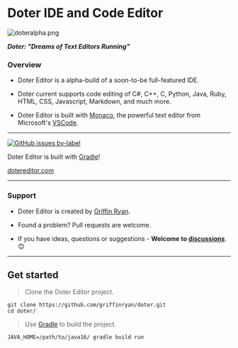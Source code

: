 # Doter IDE and Code Editor

![doteralpha.png](https://torpoisebucket.s3.us-west-2.amazonaws.com/doteralpha.png)

**_Doter: "Dreams of Text Editors Running"_**

### Overview

- Doter Editor is a alpha-build of a soon-to-be full-featured IDE.

- Doter current supports code editing of C#, C++, C, Python, Java, Ruby, HTML, CSS, Javascript, Markdown, and much more.

- Doter Editor is built with [Monaco](https://github.com/microsoft/monaco-editor), the powerful text editor from Microsoft's [VSCode](https://github.com/microsoft/vscode).

----

[![GitHub issues by-label](https://img.shields.io/github/issues/griffinryan/doter/help%20wanted?label=issues%20need%20help&logo=github)](https://github.com/griffinryan/doter/issues?q=label%3A%22help+wanted%22+is%3Aopen+is%3Aissue)

Doter Editor is built with [Gradle](https://github.com/gradle/gradle)!

[dotereditor.com](https://dotereditor.com/)

___
### Support
- Doter Editor is created by [Griffin Ryan][griffinryan-github].

- Found a problem? Pull requests are welcome.

- If you have ideas, questions or suggestions - **Welcome to [discussions](https://github.com/griffinryan/doter/discussions)**. 😊
___


## Get started

> Clone the Doter Editor project.

    git clone https://github.com/griffinryan/doter.git
    cd doter/

> Use [Gradle](https://github.com/gradle/gradle) to build the project.

    JAVA_HOME=/path/to/java16/ gradle build run

[griffinryan-github]: https://github.com/griffinryan/
